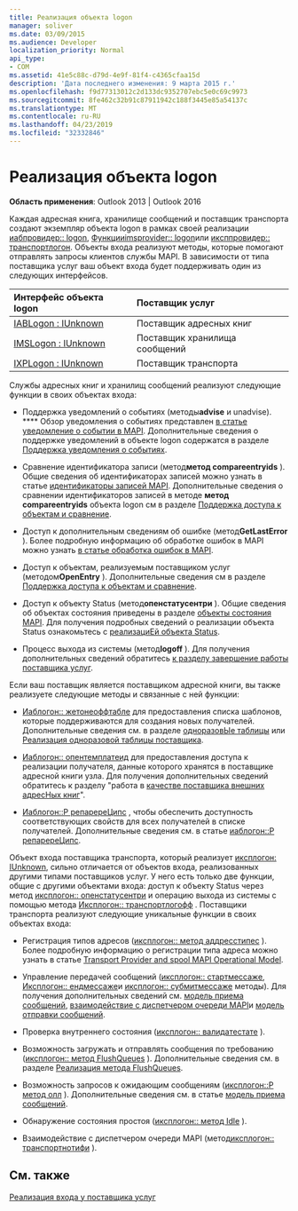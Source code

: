 ```yaml
---
title: Реализация объекта logon
manager: soliver
ms.date: 03/09/2015
ms.audience: Developer
localization_priority: Normal
api_type:
- COM
ms.assetid: 41e5c88c-d79d-4e9f-81f4-c4365cfaa15d
description: 'Дата последнего изменения: 9 марта 2015 г.'
ms.openlocfilehash: f9d77313012c2d133dc9352707ebc5e0c69c9973
ms.sourcegitcommit: 8fe462c32b91c87911942c188f3445e85a54137c
ms.translationtype: MT
ms.contentlocale: ru-RU
ms.lasthandoff: 04/23/2019
ms.locfileid: "32332846"
---
```

# <a name="implementing-a-logon-object"></a>Реализация объекта logon

  
  
**Область применения**: Outlook 2013 | Outlook 2016 
  
Каждая адресная книга, хранилище сообщений и поставщик транспорта создают экземпляр объекта logon в рамках своей реализации [иабпровидер:: logon](iabprovider-logon.md), [Функцииimsprovider:: logon](imsprovider-logon.md)или [иксппровидер:: транспортлогон](ixpprovider-transportlogon.md). Объекты входа реализуют методы, которые помогают отправлять запросы клиентов службы MAPI. В зависимости от типа поставщика услуг ваш объект входа будет поддерживать один из следующих интерфейсов. 
  
|**Интерфейс объекта logon**|**Поставщик услуг**|
|:-----|:-----|
|[IABLogon : IUnknown](iablogoniunknown.md) <br/> |Поставщик адресных книг  <br/> |
|[IMSLogon : IUnknown](imslogoniunknown.md) <br/> |Поставщик хранилища сообщений  <br/> |
|[IXPLogon : IUnknown](ixplogoniunknown.md) <br/> |Поставщик транспорта  <br/> |
   
Службы адресных книг и хранилищ сообщений реализуют следующие функции в своих объектах входа:
  
- Поддержка уведомлений о событиях (методы**advise** и unadvise). **** Обзор уведомления о событиях представлен [в статье уведомление о событии в MAPI](event-notification-in-mapi.md). Дополнительные сведения о поддержке уведомлений в объекте logon содержатся в разделе [Поддержка уведомления о событиях](supporting-event-notification.md). 
    
- Сравнение идентификатора записи (метод**метод compareentryids** ). Общие сведения об идентификаторах записей можно узнать в статье [идентификаторы записей MAPI](mapi-entry-identifiers.md). Дополнительные сведения о сравнении идентификаторов записей в методе **метод compareentryids** объекта logon см в разделе [Поддержка доступа к объектам и сравнение](supporting-object-access-and-comparison.md).
    
- Доступ к дополнительным сведениям об ошибке (метод**GetLastError** ). Более подробную информацию об обработке ошибок в MAPI можно узнать [в статье обработка ошибок в MAPI](error-handling-in-mapi.md). 
    
- Доступ к объектам, реализуемым поставщиком услуг (методом**OpenEntry** ). Дополнительные сведения см в разделе [Поддержка доступа к объектам и сравнение](supporting-object-access-and-comparison.md).
    
- Доступ к объекту Status (метод**опенстатусентри** ). Общие сведения об объектах состояния приведены в разделе [объекты состояния MAPI](mapi-status-objects.md). Для получения подробных сведений о реализации объекта Status ознакомьтесь с [реализациЕй объекта Status](status-object-implementation.md).
    
- Процесс выхода из системы (метод**logoff** ). Для получения дополнительных сведений обратитесь [к разделу завершение работы поставщика услуг](shutting-down-a-service-provider.md).
    
Если ваш поставщик является поставщиком адресной книги, вы также реализуете следующие методы и связанные с ней функции:
  
- [Иаблогон:: жетонеоффтабле](iablogon-getoneofftable.md) для предоставления списка шаблонов, которые поддерживаются для создания новых получателей. Дополнительные сведения см. в разделе [одноразовЫе таблицы](one-off-tables.md) или [Реализация одноразовой таблицы поставщика](implementing-a-provider-one-off-table.md).
    
- [Иаблогон:: опентемплатеид](iablogon-opentemplateid.md) для предоставления доступа к реализации получателя, данные которого хранятся в поставщике адресной книги узла. Для получения дополнительных сведений обратитесь к разделу "работа в [качестве поставщика внешних адресНых книг](acting-as-a-foreign-address-book-provider.md)". 
    
- [Иаблогон::P репаререЦипс](iablogon-preparerecips.md) , чтобы обеспечить доступность соответствующих свойств для всех получателей в списке получателей. Дополнительные сведения см. в статье [иаблогон::P репаререЦипс](iablogon-preparerecips.md). 
    
Объект входа поставщика транспорта, который реализует [иксплогон: IUnknown](ixplogoniunknown.md), сильно отличается от объектов входа, реализованных другими типами поставщиков услуг. У него есть только две функции, общие с другими объектами входа: доступ к объекту Status через метод [иксплогон:: опенстатусентри](ixplogon-openstatusentry.md) и операцию выхода из системы с помощью метода [Иксплогон:: транспортлогофф](ixplogon-transportlogoff.md) . Поставщики транспорта реализуют следующие уникальные функции в своих объектах входа: 
  
- Регистрация типов адресов ([иксплогон:: метод аддресстипес](ixplogon-addresstypes.md) ). Более подробную информацию о регистрации типа адреса можно узнать в статье [Transport Provider and spool MAPI Operational Model](transport-provider-and-mapi-spooler-operational-model.md).
    
- Управление передачей сообщений ([иксплогон:: стартмессаже](ixplogon-startmessage.md), [Иксплогон:: ендмессаже](ixplogon-endmessage.md)и [иксплогон:: субмитмессаже](ixplogon-submitmessage.md) методы). Для получения дополнительных сведений см. [модель приема сообщений](message-reception-model.md), [взаимодействие с диспетчером очереди MAPI](interacting-with-the-mapi-spooler.md)и [модель отправки сообщений](message-submission-model.md).
    
- Проверка внутреннего состояния ([иксплогон:: валидатестате](ixplogon-validatestate.md) ). 
    
- Возможность загружать и отправлять сообщения по требованию ([иксплогон:: метод FlushQueues](ixplogon-flushqueues.md) ). Дополнительные сведения см. в разделе [Реализация метода FlushQueues](implementing-the-flushqueues-method.md).
    
- Возможность запросов к ожидающим сообщениям ([иксплогон::P метод олл](ixplogon-poll.md) ). Дополнительные сведения см. в статье [модель приема сообщений](message-reception-model.md).
    
- Обнаружение состояния простоя ([иксплогон:: метод Idle](ixplogon-idle.md) ). 
    
- Взаимодействие с диспетчером очереди MAPI (метод[иксплогон:: транспортнотифи](ixplogon-transportnotify.md) ). 
    
## <a name="see-also"></a>См. также



[Реализация входа у поставщика услуг](implementing-service-provider-logon.md)

